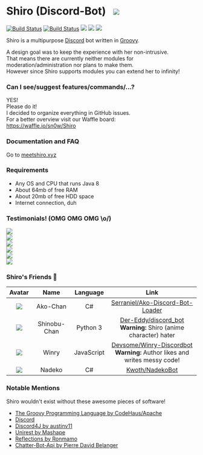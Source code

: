 # Shiro (Discord-Bot) &nbsp; ![](https://i.imgur.com/CxYRxt0.png)
[![Build Status](https://travis-ci.org/sn0w/Shiro.svg?branch=master)](https://travis-ci.org/sn0w/Shiro) [![Build Status](https://snap-ci.com/sn0w/Shiro/branch/master/build_image)](https://snap-ci.com/sn0w/Shiro/branch/master)  [![](https://img.shields.io/badge/License-AGPLv3-blue.svg)](/LICENSE) [![](https://img.shields.io/badge/Project%20Management-waffle.io-blue.svg)](https://waffle.io/sn0w/Shiro)
[![](https://img.shields.io/badge/Language-Groovy-yellowgreen.svg)](http://groovy-lang.org/)


Shiro is a multipurpose [Discord](https://discordapp.com/) bot written in [Groovy](http://groovy-lang.org/).<br>

A design goal was to keep the experience with her non-intrusive.<br>
That means there are currently neither modules for moderation/administration nor plans to make them.<br>
However since Shiro supports modules you can extend her to infinity!

### Can I see/suggest features/commands/...?
YES!<br>
Please do it!<br>
I decided to organize everything in GitHub issues.<br>
For a better overview visit our Waffle board:<br>
https://waffle.io/sn0w/Shiro

### Documentation and FAQ
Go to [meetshiro.xyz](http://meetshiro.xyz)

### Requirements
- Any OS and CPU that runs Java 8
- About 64mb of free RAM
- About 20mb of free HDD space
- Internet connection, duh

### Testimonials! (OMG OMG OMG \o/)
[![](https://i.imgur.com/5rPB8iM.png)](https://github.com/serraniel)<br>
![](https://i.imgur.com/6m0MhFX.png)<br>
![](https://i.imgur.com/gMciLmO.png)<br>
![](https://i.imgur.com/HTO4AYP.png)<br>
![](https://i.imgur.com/5CzH1yW.png)<br>
![](https://i.imgur.com/Xtu1uNF.png)

### Shiro's Friends :tada:
|Avatar|Name|Language|Link|
|:-:|:-:|:-:|:-:|
|![](http://i.imgur.com/PNcNRfM.png)|Ako-Chan|C#|[Serraniel/Ako-Discord-Bot-Loader](https://github.com/Serraniel/Ako-Discord-Bot-Loader)
|![](http://i.imgur.com/Tb0FZoZ.png)|Shinobu-Chan|Python 3|[Der-Eddy/discord_bot](https://github.com/Der-Eddy/discord_bot) <br> **Warning:** Shiro (anime character) hater
|![](http://i.imgur.com/vBnv5u2.png)|Winry|JavaScript|[Devsome/Winry-Discordbot](https://github.com/Devsome/EliteBot) <br> **Warning:** Author likes and writes messy code!
|![](http://i.imgur.com/LyJh6OY.png)|Nadeko|C#|[Kwoth/NadekoBot](https://github.com/Kwoth/NadekoBot)

### Notable Mentions
Shiro wouldn't exist without these awesome pieces of software!

- [The Groovy Programming Language by CodeHaus/Apache](http://groovy-lang.org)
- [Discord](http://discordapp.com)
- [Discord4J by austinv11](https://github.com/austinv11/Discord4J)
- [Unirest by Mashape](http://unirest.io)
- [Reflections by Ronmamo](https://github.com/ronmamo/reflections)
- [Chatter-Bot-Api by Pierre David Belanger](https://github.com/pierredavidbelanger/chatter-bot-api)
